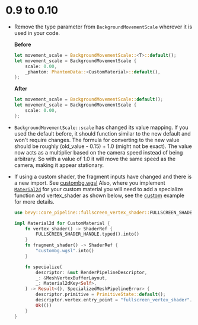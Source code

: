 # 0.9 to 0.10

- Remove the type parameter from `BackgroundMovementScale` wherever it is used in your code.

  **Before**
  ```rust
  let movement_scale = BackgroundMovementScale::<T>::default();
  let movement_scale = BackgroundMovementScale {
      scale: 0.00,
      _phantom: PhantomData::<CustomMaterial>::default(),
  };
  ```

  **After**
  ```rust
  let movement_scale = BackgroundMovementScale::default();
  let movement_scale = BackgroundMovementScale {
      scale: 0.00,
  };
  ```
- `BackgroundMovementScale::scale` has changed its value mapping. If you used the default before, it should function similar to the new default and won't require changes.
  The formula for converting to the new value should be roughly (old_value - 0.15)  + 1.0 (might not be exact). 
  The value now acts as a multiplier based on the camera speed instead of being arbitrary.
  So with a value of 1.0 it will move the same speed as the camera, making it appear stationary.
- If using a custom shader, the fragment inputs have changed and there is a new import.
  See [custombg.wgsl](https://github.com/Braymatter/bevy_tiling_background/blob/main/assets/custombg.wgsl)
  Also, where you implement [`Material2d`](https://docs.rs/bevy/0.10.0/bevy/sprite/trait.Material2d.html) for your custom material you will need to add a specialize function and vertex_shader as shown below, see the [custom](https://github.com/BraymatterOrg/bevy_tiling_background/blob/5ba24994794553a6e511fa773b3ff736dc0ef5b9/examples/custom.rs) example for more details.
  ```rust
  use bevy::core_pipeline::fullscreen_vertex_shader::FULLSCREEN_SHADER_HANDLE;

  impl Material2d for CustomMaterial {
      fn vertex_shader() -> ShaderRef {
          FULLSCREEN_SHADER_HANDLE.typed().into()
      }
      fn fragment_shader() -> ShaderRef {
          "custombg.wgsl".into()
      }

      fn specialize(
          descriptor: &mut RenderPipelineDescriptor,
          _: &MeshVertexBufferLayout,
          _: Material2dKey<Self>,
      ) -> Result<(), SpecializedMeshPipelineError> {
          descriptor.primitive = PrimitiveState::default();
          descriptor.vertex.entry_point = "fullscreen_vertex_shader".into();
          Ok(())
      }
  }
  ```